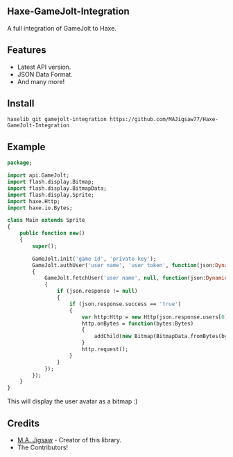 ## Haxe-GameJolt-Integration

A full integration of GameJolt to Haxe.

## Features
* Latest API version.
* JSON Data Format.
* And many more!

## Install
`haxelib git gamejolt-integration https://github.com/MAJigsaw77/Haxe-GameJolt-Integration`

## Example

```haxe
package;

import api.GameJolt;
import flash.display.Bitmap;
import flash.display.BitmapData;
import flash.display.Sprite;
import haxe.Http;
import haxe.io.Bytes;

class Main extends Sprite
{
	public function new()
	{
		super();

		GameJolt.init('game id', 'private key');
		GameJolt.authUser('user name', 'user token', function(json:Dynamic)
		{
			GameJolt.fetchUser('user name', null, function(json:Dynamic)
			{
				if (json.response != null)
				{
					if (json.response.success == 'true')
					{
						var http:Http = new Http(json.response.users[0].avatar_url);
						http.onBytes = function(bytes:Bytes)
						{
							addChild(new Bitmap(BitmapData.fromBytes(bytes)));
						}
						http.request();
					}
				}
			});
		});
	}
}
```

This will display the user avatar as a bitmap :)

## Credits
* [M.A. Jigsaw](https://github.com/MAJigsaw77) - Creator of this library.
* The Contributors!
